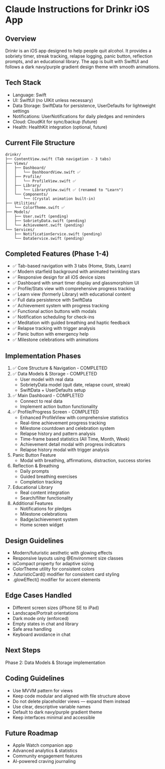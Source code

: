 # Claude Instructions for Drinkr iOS App

## Overview
Drinkr is an iOS app designed to help people quit alcohol. It provides a sobriety timer, streak tracking, relapse logging, panic button, reflection prompts, and an educational library. The app is built with SwiftUI and follows a dark navy/purple gradient design theme with smooth animations.

## Tech Stack
- Language: Swift
- UI: SwiftUI (no UIKit unless necessary)
- Data Storage: SwiftData for persistence, UserDefaults for lightweight settings
- Notifications: UserNotifications for daily pledges and reminders
- Cloud: CloudKit for sync/backup (future)
- Health: HealthKit integration (optional, future)

## Current File Structure
```
drinkr/
├── ContentView.swift (Tab navigation - 3 tabs)
├── Views/
│   ├── Dashboard/
│   │   └── DashboardView.swift ✅
│   ├── Profile/
│   │   └── ProfileView.swift ✅
│   ├── Library/
│   │   └── LibraryView.swift ✅ (renamed to "Learn")
│   └── Components/
│       └── (Crystal animation built-in)
├── Utilities/
│   └── ColorTheme.swift ✅
├── Models/
│   ├── User.swift (pending)
│   ├── SobrietyData.swift (pending)
│   └── Achievement.swift (pending)
└── Services/
    ├── NotificationService.swift (pending)
    └── DataService.swift (pending)
```

## Completed Features (Phase 1-4)
- ✅ Tab-based navigation with 3 tabs (Home, Stats, Learn)
- ✅ Modern starfield background with animated twinkling stars
- ✅ Responsive design for all iOS device sizes  
- ✅ Dashboard with smart timer display and glassmorphism UI
- ✅ Profile/Stats view with comprehensive progress tracking
- ✅ Learn view (formerly Library) with educational content
- ✅ Full data persistence with SwiftData
- ✅ Achievement system with progress tracking
- ✅ Functional action buttons with modals
- ✅ Notification scheduling for check-ins
- ✅ Meditation with guided breathing and haptic feedback
- ✅ Relapse tracking with trigger analysis
- ✅ Panic button with emergency help
- ✅ Milestone celebrations with animations

## Implementation Phases
1. ✅ Core Structure & Navigation - COMPLETED
2. ✅ Data Models & Storage - COMPLETED
   - User model with real data
   - SobrietyData model (quit date, relapse count, streak)
   - SwiftData + UserDefaults setup
3. ✅ Main Dashboard - COMPLETED
   - Connect to real data
   - Implement action button functionality
4. ✅ Profile/Progress Screen - COMPLETED
   - Enhanced ProfileView with comprehensive statistics
   - Real-time achievement progress tracking
   - Milestone countdown and celebration system
   - Relapse history and pattern analysis
   - Time-frame based statistics (All Time, Month, Week)
   - Achievement detail modal with progress indicators
   - Relapse history modal with trigger analysis
5. Panic Button Feature
   - Modal with breathing, affirmations, distraction, success stories
6. Reflection & Breathing
   - Daily prompts
   - Guided breathing exercises
   - Completion tracking
7. Educational Library
   - Real content integration
   - Search/filter functionality
8. Additional Features
   - Notifications for pledges
   - Milestone celebrations
   - Badge/achievement system
   - Home screen widget

## Design Guidelines
- Modern/futuristic aesthetic with glowing effects
- Responsive layouts using @Environment size classes
- isCompact property for adaptive sizing
- ColorTheme utility for consistent colors
- .futuristicCard() modifier for consistent card styling
- .glowEffect() modifier for accent elements

## Edge Cases Handled
- Different screen sizes (iPhone SE to iPad)
- Landscape/Portrait orientations
- Dark mode only (enforced)
- Empty states in chat and library
- Safe area handling
- Keyboard avoidance in chat

## Next Steps
Phase 2: Data Models & Storage implementation

## Coding Guidelines
- Use MVVM pattern for views
- Keep code modular and aligned with file structure above
- Do not delete placeholder views — expand them instead
- Use clear, descriptive variable names
- Default to dark navy/purple gradient theme
- Keep interfaces minimal and accessible

## Future Roadmap
- Apple Watch companion app
- Advanced analytics & statistics
- Community engagement features
- AI-powered craving journaling